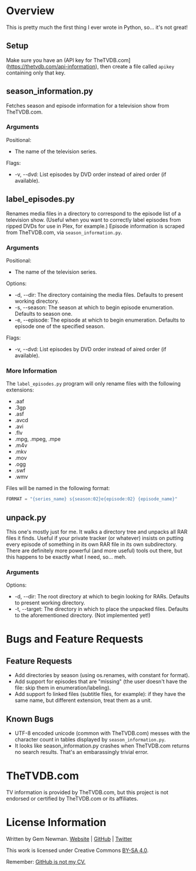 # Overview

This is pretty much the first thing I ever wrote in Python, so... it's not great!

## Setup

Make sure you have an (API key for TheTVDB.com](https://thetvdb.com/api-information), then create a file called `apikey` containing only that key.

## season\_information.py

Fetches season and episode information for a television show from TheTVDB.com.

### Arguments

Positional:
* The name of the television series.

Flags:
* -v, --dvd: List episodes by DVD order instead of aired order (if available).

## label\_episodes.py

Renames media files in a directory to correspond to the episode list of a television show. (Useful when you want to correctly label episodes from ripped DVDs for use in Plex, for example.) Episode information is scraped from TheTVDB.com, via `season_information.py`.

### Arguments

Positional:
* The name of the television series.

Options:
* -d, --dir: The directory containing the media files. Defaults to present working directory.
* -s, --season: The season at which to begin episode enumeration. Defaults to season one.
* -e, --episode: The episode at which to begin enumeration. Defaults to episode one of the specified season.

Flags:
* -v, --dvd: List episodes by DVD order instead of aired order (if available).

### More Information

The `label_episodes.py` program will only rename files with the following extensions:

* .aaf
* .3gp
* .asf
* .avcd
* .avi
* .flv
* .mpg, .mpeg, .mpe
* .m4v
* .mkv
* .mov
* .ogg
* .swf
* .wmv

Files will be named in the following format:

```Python
FORMAT = "{series_name} s{season:02}e{episode:02} {episode_name}"
```

## unpack.py

This one's mostly just for me. It walks a directory tree and unpacks all RAR files it finds. Useful if your private tracker (or whatever) insists on putting every episode of something in its own RAR file in its own subdirectory. There are definitely more powerful (and more useful) tools out there, but this happens to be exactly what I need, so... meh.

### Arguments

Options:
* -d, --dir: The root directory at which to begin looking for RARs. Defaults to present working directory.
* -t, --target: The directory in which to place the unpacked files. Defaults to the aforementioned directory. (Not implemented yet!)

# Bugs and Feature Requests

## Feature Requests

* Add directories by season (using os.renames, with constant for format).
* Add support for episodes that are "missing" (the user doesn't have the file: skip them in enumeration/labeling).
* Add support fo linked files (subtitle files, for example): if they have the same name, but different extension, treat them as a unit.

## Known Bugs

* UTF-8 encoded unicode (common with TheTVDB.com) messes with the character count in tables displayed by `season_information.py`.
* It looks like season\_information.py crashes when TheTVDB.com returns no search results. That's an embarassingly trivial error.

# TheTVDB.com

TV information is provided by TheTVDB.com, but this project is not endorsed or certified by TheTVDB.com or its affiliates.

# License Information

Written by Gem Newman. [Website](http://spurll.com) | [GitHub](https://github.com/spurll/) | [Twitter](https://twitter.com/spurll)

This work is licensed under Creative Commons [BY-SA 4.0](http://creativecommons.org/licenses/by-sa/4.0/).

Remember: [GitHub is not my CV.](https://blog.jcoglan.com/2013/11/15/why-github-is-not-your-cv/)
